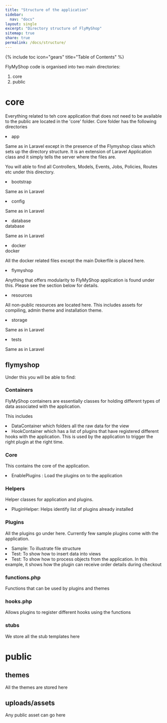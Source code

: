 ```yaml
---
title: "Structure of the application"
sidebar:
  nav: "docs"
layout: single
excerpt: "Directory structure of FlyMyShop"
sitemap: true
share: true
permalink: /docs/structure/
---
```


{% include toc icon="gears" title="Table of Contents" %}


FlyMyShop code is organised into two main directories:

1. core
2. public

# core
Everything related to teh core application that does not need to be available to the public
are located in the 'core' folder. Core folder has the following directories

<li>app</li>

Same as in Laravel except in the presence of the Flymyshop class which sets up the directory structure.
It is an extension of Laravel Application class and it simply tells the server where the files are.

You will able to find all Controllers, Models, Events, Jobs, Policies, Routes etc under this directory.

<li>bootstrap</li>

Same as in Laravel

<li>config</li>

Same as in Laravel

<li>database</li>database

Same as in Laravel

<li>docker</li> docker

All the docker related files except the main Dokerfile is placed here.

<li>flymyshop</li>

Anything that offers modularity to FlyMyShop application is found under this. Please see the section below for details.

<li>resources</li>

All non-public resources are located here. This includes assets for compiling, admin theme and installation theme.


<li>storage</li>

Same as in Laravel


<li>tests</li>


Same as in Laravel


## flymyshop

Under this you will be able to find:

### Containers

FlyMyShop containers are essentially classes for holding different types of data associated with the application.

This includes

<li>DataContainer which folders all the raw data for the view</li>
<li>HookContainer which has a list of plugins that have registered different hooks with the application. This is used by the application to trigger the right plugin at the right time. </li>

### Core

This contains the core of the application.

<li>EnablePlugins : Load the plugins on to the application</li>


### Helpers

Helper classes for application and plugins.

<li>PluginHelper: Helps identify list of plugins already installed</li>

### Plugins

All the plugins go under here. Currently few sample plugins come with the application.

<li>Sample: To illustrate file structure</li>
<li>Test: To show how to insert data into views</li>
<li>Test: To show how to process objects from the application. In this example, it shows how the plugin can receive order details during checkout</li>

### functions.php

Functions that can be used by plugins and themes

### hooks.php

Allows plugins to register different hooks using the functions


### stubs

We store all the stub templates here

# public

## themes

All the themes are stored here

## uploads/assets

Any public asset can go here